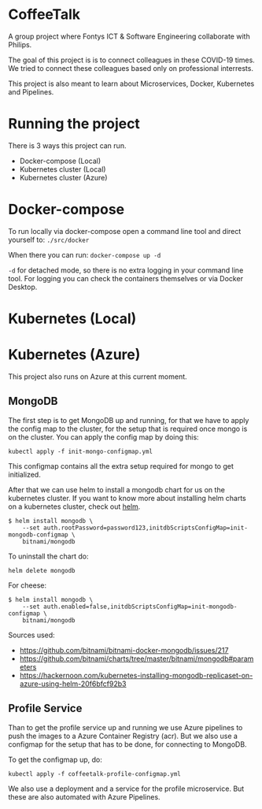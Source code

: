 # CoffeeTalk
A group project where Fontys ICT & Software Engineering collaborate with Philips.

The goal of this project is is to connect colleagues in these COVID-19 times. We tried to connect these colleagues  based only on professional interrests.

This project is also meant to learn about Microservices, Docker, Kubernetes and Pipelines.

# Running the project
There is 3 ways this project can run.

- Docker-compose (Local)
- Kubernetes cluster (Local)
- Kubernetes cluster (Azure)

# Docker-compose
To run locally via docker-compose open a command line tool and direct yourself to:
` ./src/docker `

When there you can run:
` docker-compose up -d `

`-d` for detached mode, so there is no extra logging in your command line tool. For logging you can check the containers themselves or via Docker Desktop.

# Kubernetes (Local)

# Kubernetes (Azure)
This project also runs on Azure at this current moment.

## MongoDB
The first step is to get MongoDB up and running, for that we have to apply the config map to the cluster, for the setup that is required once mongo is on the cluster. You can apply the config map by doing this:
```
kubectl apply -f init-mongo-configmap.yml
```
This configmap contains all the extra setup required for mongo to get initialized.

After that we can use helm to install a mongodb chart for us on the kubernetes cluster. If you want to know more about installing helm charts on a kubernetes cluster, check out [helm](https://helm.sh/docs/intro/quickstart/).
```
$ helm install mongodb \
    --set auth.rootPassword=password123,initdbScriptsConfigMap=init-mongodb-configmap \
    bitnami/mongodb
```
To uninstall the chart do:
```
helm delete mongodb
```

For cheese:
```
$ helm install mongodb \
    --set auth.enabled=false,initdbScriptsConfigMap=init-mongodb-configmap \
    bitnami/mongodb
```

Sources used:
- https://github.com/bitnami/bitnami-docker-mongodb/issues/217
- https://github.com/bitnami/charts/tree/master/bitnami/mongodb#parameters
- https://hackernoon.com/kubernetes-installing-mongodb-replicaset-on-azure-using-helm-20f6bfcf92b3

## Profile Service
Than to get the profile service up and running we use Azure pipelines to push the images to a Azure Container Registry (acr). But we also use a configmap for the setup that has to be done, for connecting to MongoDB.

To get the configmap up, do:
```
kubectl apply -f coffeetalk-profile-configmap.yml
```

We also use a deployment and a service for the profile microservice. But these are also automated with Azure Pipelines.